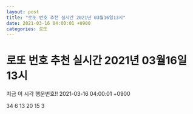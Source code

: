 ```yaml
---
layout: post
title: "로또 번호 추천 실시간 2021년 03월16일13시"
date: 2021-03-16 04:00:01 +0900
categories: 로또
---
```


# 로또 번호 추천 실시간 2021년 03월16일13시

지금 이 시각 행운번호!! 2021-03-16 04:00:01 +0900

 34  6  13  20  15  3 

